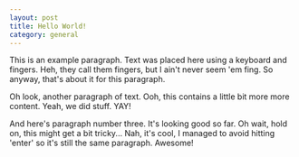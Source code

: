 ```yaml
---
layout: post
title: Hello World!
category: general
---
```


This is an example paragraph. Text was placed here using a keyboard and fingers. Heh, they call them fingers, but I ain't never seem 'em fing. So anyway, that's about it for this paragraph.

Oh look, another paragraph of text. Ooh, this contains a little bit more more content. Yeah, we did stuff. YAY!

And here's paragraph number three. It's looking good so far. Oh wait, hold on, this might get a bit tricky... Nah, it's cool, I managed to avoid hitting 'enter' so it's still the same paragraph. Awesome!
